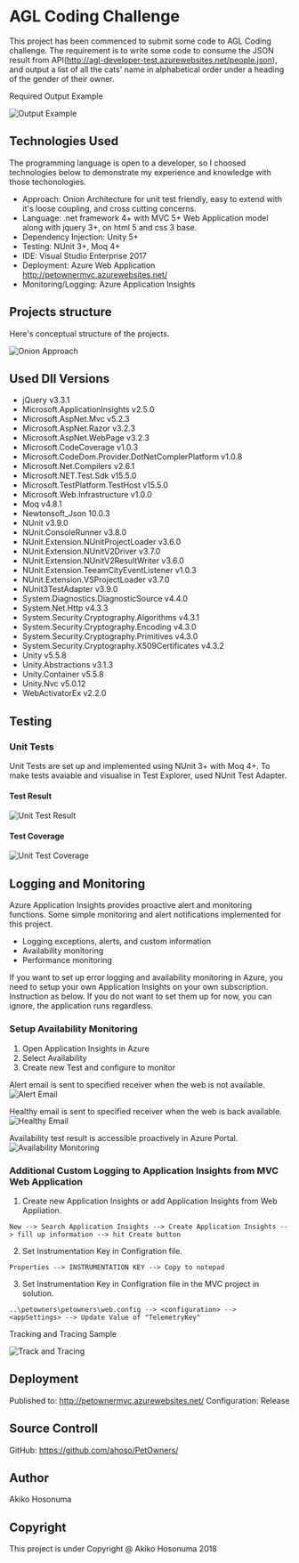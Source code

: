  # AGL Coding Challenge

This project has been commenced to submit some code to AGL Coding challenge.
The requirement is to write some code to consume the JSON result from API(http://agl-developer-test.azurewebsites.net/people.json), and output a list of all the cats' name in alphabetical order under a heading of the gender of their owner.

Required Output Example

![Output Example](ReadMeImages/OutputExample.PNG)

## Technologies Used

The programming language is open to a developer, so I choosed technologies below to demonstrate my experience and knowledge with those techonologies.

* Approach: Onion Architecture for unit test friendly, easy to extend with it's loose coupling, and cross cutting concerns.
* Language: .net framework 4+ with MVC 5+ Web Application model along with jquery 3+, on html 5 and css 3 base. 
* Dependency Injection: Unity 5+
* Testing: NUnit 3+, Moq 4+
* IDE: Visual Studio Enterprise 2017
* Deployment: Azure Web Application http://petownermvc.azurewebsites.net/
* Monitoring/Logging: Azure Application Insights

## Projects structure

Here's conceptual structure of the projects.

![Onion Approach](ReadMeImages/OnionApproach.PNG)

## Used Dll Versions

* jQuery v3.3.1
* Microsoft.ApplicationInsights v2.5.0
* Microsoft.AspNet.Mvc v5.2.3
* Microsoft.AspNet.Razor v3.2.3
* Microsoft.AspNet.WebPage v3.2.3
* Microsoft.CodeCoverage v1.0.3
* Microsoft.CodeDom.Provider.DotNetComplerPlatform v1.0.8
* Microsoft.Net.Compilers v2.6.1
* Microsoft.NET.Test.Sdk v15.5.0
* Microsoft.TestPlatform.TestHost v15.5.0
* Microsoft.Web.Infrastructure v1.0.0
* Moq v4.8.1
* Newtonsoft_Json 10.0.3
* NUnit v3.9.0
* NUnit.ConsoleRunner v3.8.0
* NUnit.Extension.NUnitProjectLoader v3.6.0
* NUnit.Extension.NUnitV2Driver v3.7.0
* NUnit.Extension.NUnitV2ResultWriter v3.6.0
* NUnit.Extension.TeeamCityEventListener v1.0.3
* NUnit.Extension.VSProjectLoader v3.7.0
* NUnit3TestAdapter v3.9.0
* System.Diagnostics.DiagnosticSource v4.4.0
* System.Net.Http v4.3.3
* System.Security.Cryptography.Algorithms v4.3.1
* System.Security.Cryptography.Encoding v4.3.0
* System.Security.Cryptography.Primitives v4.3.0
* System.Security.Cryptography.X509Certificates v4.3.2
* Unity v5.5.8
* Unity.Abstractions v3.1.3
* Unity.Container v5.5.8
* Unity.Nvc v5.0.12
* WebActivatorEx v2.2.0

## Testing

 ### Unit Tests
Unit Tests are set up and implemented using NUnit 3+ with Moq 4+.
To make tests avaiable and visualise in Test Explorer, used NUnit Test Adapter.

#### Test Result
![Unit Test Result](ReadMeImages/UnitTestResult.PNG)

#### Test Coverage
![Unit Test Coverage](ReadMeImages/TestCoverage.PNG)

## Logging and Monitoring

Azure Application Insights provides proactive alert and monitoring functions.
Some simple monitoring and alert notifications implemented for this project.

* Logging exceptions, alerts, and custom information
* Availability monitoring
* Performance monitoring

If you want to set up error logging and availability monitoring in Azure, you need to setup your own Application Insights on your own subscription. Instruction as below. If you do not want to set them up for now, you can ignore, the application runs regardless.

### Setup Availability Monitoring

1. Open Application Insights in Azure
2. Select Availability
3. Create new Test and configure to monitor

Alert email is sent to specified receiver when the web is not available.
![Alert Email](ReadMeImages/AlertEmailSample.PNG)

Healthy email is sent to specified receiver when the web is back available.
![Healthy Email](ReadMeImages/HealthyEmailSample.PNG)

Availability test result is accessible proactively in Azure Portal.
![Availability Monitoring](ReadMeImages/AvailabilityMonitoringSummary.PNG)

### Additional Custom Logging to Application Insights from MVC Web Application

1. Create new Application Insights or add Application Insights from Web Appliation.
```
New --> Search Application Insights --> Create Application Insights --> fill up information --> hit Create button 
```
2. Set Instrumentation Key in Configration file.
```
Properties --> INSTRUMENTATION KEY --> Copy to notepad
```
3. Set Instrumentation Key in Configration file in the MVC project in solution.
```
..\petowners\petowners\web.config --> <configuration> --> <appSettings> --> Update Value of "TelemetryKey"
```

Tracking and Tracing Sample

![Track and Tracing](ReadMeImages/TraceAndTracking.PNG)


## Deployment

Published to: http://petownermvc.azurewebsites.net/
Configuration: Release

## Source Controll

GitHub: https://github.com/ahoso/PetOwners/

## Author

Akiko Hosonuma

## Copyright

This project is under Copyright @ Akiko Hosonuma 2018


